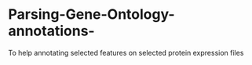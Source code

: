 # Parsing-Gene-Ontology-annotations-
To help annotating selected features on selected protein expression files
